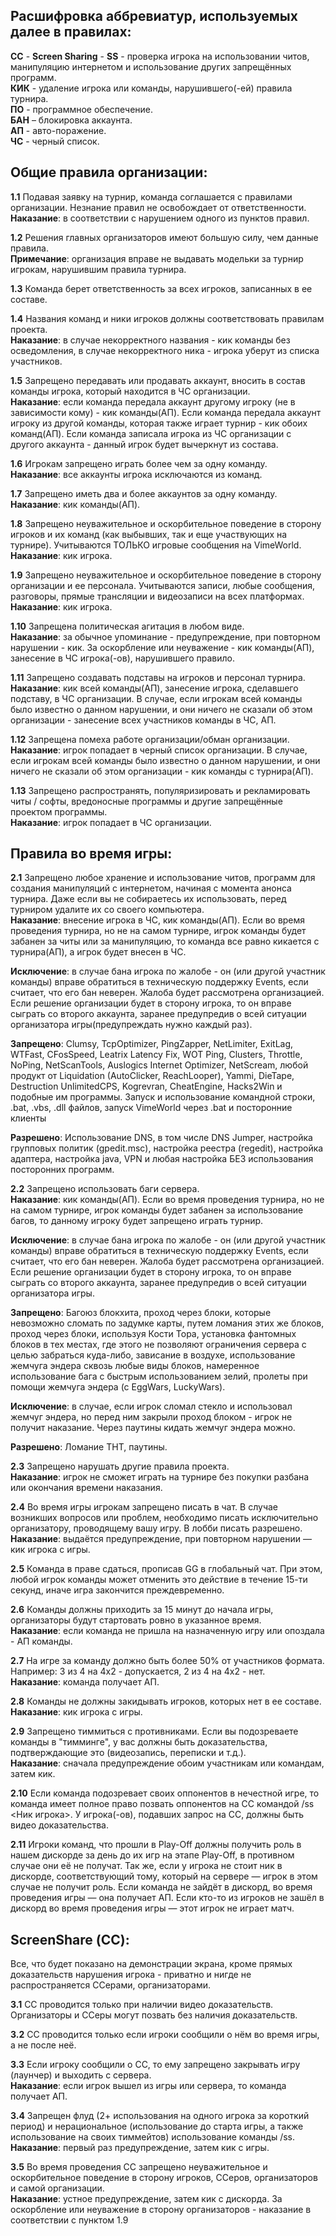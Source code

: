 ## Расшифровка аббревиатур, используемых далее в правилах:

**СС** - **Screen Sharing** - **SS** - проверка игрока на использовании читов, манипуляцию интернетом и использование других запрещённых программ.  
**КИК** - удаление игрока или команды, нарушившего(-ей) правила турнира.  
**ПО** - программное обеспечение.  
**БАН** – блокировка аккаунта.  
**АП** - авто-поражение.  
**ЧС** - черный список.  

## Общие правила организации:

**1.1** Подавая заявку на турнир, команда соглашается с правилами организации. Незнание правил не освобождает от ответственности.  
**Наказание**: в соответствии с нарушением одного из пунктов правил.

**1.2** Решения главных организаторов имеют большую силу, чем данные правила.  
**Примечание**: организация вправе не выдавать модельки за турнир игрокам, нарушившим правила турнира.

**1.3** Команда берет ответственность за всех игроков, записанных в ее составе.

**1.4** Названия команд и ники игроков должны соответствовать правилам проекта.  
**Наказание**: в случае некорректного названия - кик команды без осведомления, в случае некорректного ника - игрока уберут из списка участников.

**1.5** Запрещено передавать или продавать аккаунт, вносить в состав команды игрока, который находится в ЧС организации.  
**Наказание**: если команда передала аккаунт другому игроку (не в зависимости кому) - кик команды(АП). Если команда передала аккаунт игроку из другой команды, которая также играет турнир - кик обоих команд(АП). Если команда записала игрока из ЧС организации с другого аккаунта - данный игрок будет вычеркнут из состава.

**1.6** Игрокам запрещено играть более чем за одну команду.  
**Наказание**: все аккаунты игрока исключаются из команд.

**1.7** Запрещено иметь два и более аккаунтов за одну команду.  
**Наказание**: кик команды(АП).

**1.8** Запрещено неуважительное и оскорбительное поведение в сторону игроков и их команд (как выбывших, так и еще участвующих на турнире). Учитываются ТОЛЬКО игровые сообщения на VimeWorld.  
**Наказание**: кик игрока.

**1.9** Запрещено неуважительное и оскорбительное поведение в сторону организации и ее персонала. Учитываются записи, любые сообщения, разговоры, прямые трансляции и видеозаписи на всех платформах.  
**Наказание**: кик игрока.

**1.10** Запрещена политическая агитация в любом виде.  
**Наказание**: за обычное упоминание - предупреждение, при повторном нарушении - кик. За оскорбление или неуважение - кик команды(АП), занесение в ЧС игрока(-ов), нарушившего правило.

**1.11** Запрещено создавать подставы на игроков и персонал турнира.  
**Наказание**: кик всей команды(АП), занесение игрока, сделавшего подставу, в ЧС организации. В случае, если игрокам всей команды было известно о данном нарушении, и они ничего не сказали об этом организации - занесение всех участников команды в ЧС, АП.

**1.12** Запрещена помеха работе организации/обман организации.  
**Наказание**: игрок попадает в черный список организации. В случае, если игрокам всей команды было известно о данном нарушении, и они ничего не сказали об этом организации - кик команды с турнира(АП).

**1.13** Запрещено распространять, популяризировать и рекламировать читы / софты, вредоносные программы и другие запрещённые проектом программы.  
**Наказание**: игрок попадает в ЧС организации.

## Правила во время игры:

**2.1** Запрещено любое хранение и использование читов, программ для создания манипуляций с интернетом, начиная с момента анонса турнира. Даже если вы не собираетесь их использовать, перед турниром удалите их со своего компьютера.  
**Наказание**: внесение игрока в ЧС, кик команды(АП). Если во время проведения турнира, но не на самом турнире, игрок команды будет забанен за читы или за манипуляцию, то команда все равно кикается с турнира(АП), а игрок будет внесен в ЧС.

**Исключение**: в случае бана игрока по жалобе - он (или другой участник команды) вправе обратиться в техническую поддержку Events, если считает, что его бан неверен. Жалоба будет рассмотрена организацией. Если решение организации будет в сторону игрока, то он вправе сыграть со второго аккаунта, заранее предупредив о всей ситуации организатора игры(предупреждать нужно каждый раз).

**Запрещено**:
Clumsy, TcpOptimizer, PingZapper, NetLimiter, ExitLag, WTFast, CFosSpeed, Leatrix Latency Fix, WOT Ping, Clusters, Throttle, NoPing, NetScanTools, Auslogics Internet Optimizer, NetScream, любой продукт от Liquidation (AutoClicker, ReachLooper), Yammi, DieTape, Destruction UnlimitedCPS, Kogrevran, CheatEngine, Hacks2Win и подобные им программы. Запуск и использование командной строки, .bat, .vbs, .dll файлов, запуск VimeWorld через .bat и посторонние клиенты

**Разрешено**:
Использование DNS, в том числе DNS Jumper, настройка групповых политик (gpedit.msc), настройка реестра (regedit), настройка адаптера, настройка java, VPN и любая настройка БЕЗ использования посторонних программ.

**2.2** Запрещено использовать баги сервера.  
**Наказание**: кик команды(АП). Если во время проведения турнира, но не на самом турнире, игрок команды будет забанен за использование багов, то данному игроку будет запрещено играть турнир.

**Исключение**: в случае бана игрока по жалобе - он (или другой участник команды) вправе обратиться в техническую поддержку Events, если считает, что его бан неверен. Жалоба будет рассмотрена организацией. Если решение организации будет в сторону игрока, то он вправе сыграть со второго аккаунта, заранее предупредив о всей ситуации организатора игры.

**Запрещено**:
Багоюз блокхита, проход через блоки, которые невозможно сломать по задумке карты, путем ломания этих же блоков, проход через блоки, используя Кости Тора, установка фантомных блоков в тех местах, где этого не позволяют ограничения сервера с целью забраться куда-либо, зависание в воздухе, использование жемчуга эндера сквозь любые виды блоков, намеренное использование бага с быстрым использованием зелий, пролеты при помощи жемчуга эндера (с EggWars, LuckyWars).

**Исключение**: в случае, если игрок сломал стекло и использовал жемчуг эндера, но перед ним закрыли проход блоком - игрок не получит наказание. Через паутины кидать жемчуг эндера можно.

**Разрешено**:
Ломание ТНТ, паутины.

**2.3** Запрещено нарушать другие правила проекта.  
**Наказание**: игрок не сможет играть на турнире без покупки разбана или окончания времени наказания.

**2.4** Во время игры игрокам запрещено писать в чат. В случае возникших вопросов или проблем, необходимо писать исключительно организатору, проводящему вашу игру. В лобби писать разрешено.  
**Наказание**: выдаётся предупреждение, при повторном нарушении — кик игрока с игры.

**2.5** Команда в праве сдаться, прописав GG в глобальный чат. При этом, любой игрок команды может отменить это действие в течение 15-ти секунд, иначе игра закончится преждевременно.

**2.6** Команды должны приходить за 15 минут до начала игры, организаторы будут стартовать ровно в указанное время.  
**Наказание**: если команда не пришла на назначенную игру или опоздала - АП команды.

**2.7** На игре за команду должно быть более 50% от участников формата. Например: 3 из 4 на 4x2 - допускается, 2 из 4 на 4x2 - нет.  
**Наказание**: команда получает АП.

**2.8** Команды не должны закидывать игроков, которых нет в ее составе.  
**Наказание**: кик игрока с игры.

**2.9** Запрещено тиммиться с противниками. Если вы подозреваете команды в "тимминге", у вас должны быть доказательства, подтверждающие это (видеозапись, переписки и т.д.).  
**Наказание**: сначала предупреждение обоим участникам или командам, затем кик.

**2.10** Если команда подозревает своих оппонентов в нечестной игре, то команда имеет полное право позвать оппонентов на СС командой /ss <Ник игрока>. У игрока(-ов), подавших запрос на СС, должны быть видео доказательства.

**2.11** Игроки команд, что прошли в Play-Off должны получить роль в нашем дискорде за день до их игр на этапе Play-Off, в противном случае они её не получат. Так же, если у игрока не стоит ник в дискорде, соответствующий тому, который на сервере — игрок в этом случае не получит роль. Если команда не зайдёт в дискорд, во время проведения игры — она получает АП. Если кто-то из игроков не зашёл в дискорд во время проведения игры — этот игрок не играет матч.

## ScreenShare (СС):

Все, что будет показано на демонстрации экрана, кроме прямых доказательств нарушения игрока - приватно и нигде не распространяется ССерами, организаторами.

**3.1** СС проводится только при наличии видео доказательств. Организаторы и ССеры могут позвать без наличия доказательств.

**3.2** СС проводится только если игроки сообщили о нём во время игры, а не после неё.

**3.3** Если игроку сообщили о СС, то ему запрещено закрывать игру (лаунчер) и выходить с сервера.  
**Наказание**: если игрок вышел из игры или сервера, то команда получает АП.

**3.4** Запрещен флуд (2+ использования на одного игрока за короткий период) и нерациональное (использование до старта игры, а также использование на своих тиммейтов) использование команды /ss.  
**Наказание**: первый раз предупреждение, затем кик с игры.

**3.5** Во время проведения СС запрещено неуважительное и оскорбительное поведение в сторону игроков, ССеров, организаторов и самой организации.  
**Наказание**: устное предупреждение, затем кик с дискорда. За оскорбление или неуважение в сторону организаторов - наказание в соответствии с пунктом 1.9
